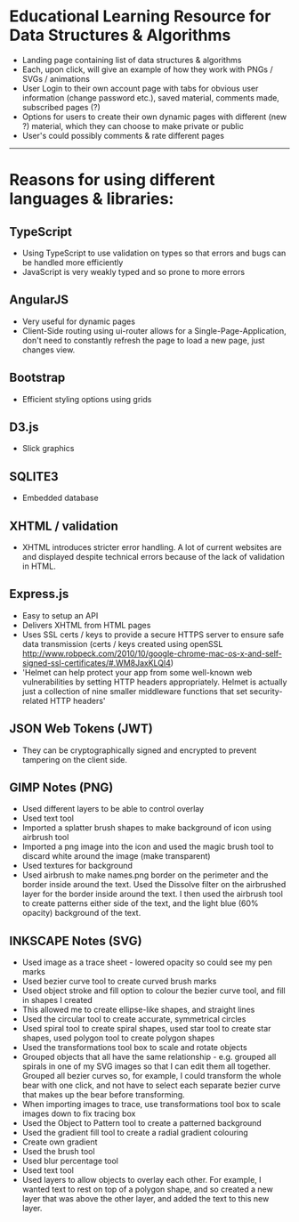 # Educational Learning Resource for Data Structures & Algorithms

- Landing page containing list of data structures & algorithms
- Each, upon click, will give an example of how they work with PNGs / SVGs / animations
- User Login to their own account page with tabs for obvious user information (change password etc.), saved material, comments made, subscribed pages (?)
- Options for users to create their own dynamic pages with different (new ?) material, which they can choose to make private or public
- User's could possibly comments & rate different pages

---

# Reasons for using different languages & libraries:

## TypeScript

- Using TypeScript to use validation on types so that errors and bugs can be handled more efficiently
- JavaScript is very weakly typed and so prone to more errors

## AngularJS

- Very useful for dynamic pages
- Client-Side routing using ui-router allows for a Single-Page-Application, don't need to constantly refresh the page to load a new page, just changes view.

## Bootstrap

- Efficient styling options using grids

## D3.js

- Slick graphics

## SQLITE3

- Embedded database

## XHTML / validation

- XHTML introduces stricter error handling. A lot of current websites are and displayed despite technical errors because of the lack of validation in HTML.

## Express.js

- Easy to setup an API
- Delivers XHTML from HTML pages
- Uses SSL certs / keys to provide a secure HTTPS server to ensure safe data transmission (certs / keys created using openSSL http://www.robpeck.com/2010/10/google-chrome-mac-os-x-and-self-signed-ssl-certificates/#.WM8JaxKLQl4)
- 'Helmet can help protect your app from some well-known web vulnerabilities by setting HTTP headers appropriately. Helmet is actually just a collection of nine smaller middleware functions that set security-related HTTP headers'

## JSON Web Tokens (JWT)
- They can be cryptographically signed and encrypted to prevent tampering on the client side.

## GIMP Notes (PNG)
- Used different layers to be able to control overlay
- Used text tool
- Imported a splatter brush shapes to make background of icon using airbrush tool
- Imported a png image into the icon and used the magic brush tool to discard white around the image (make transparent)
- Used textures for background
- Used airbrush to make names.png border on the perimeter and the border inside around the text. Used the Dissolve filter on the airbrushed layer for the border inside around the text. I then used the airbrush tool to create patterns either side of the text, and the light blue (60% opacity) background of the text.

## INKSCAPE Notes (SVG)
- Used image as a trace sheet - lowered opacity so could see my pen marks
- Used bezier curve tool to create curved brush marks
- Used object stroke and fill option to colour the bezier curve tool, and fill in shapes I created
- This allowed me to create ellipse-like shapes, and straight lines
- Used the circular tool to create accurate, symmetrical circles
- Used spiral tool to create spiral shapes, used star tool to create star shapes, used polygon tool to create polygon shapes
- Used the transformations tool box to scale and rotate objects
- Grouped objects that all have the same relationship - e.g. grouped all spirals in one of my SVG images so that I can edit them all together. Grouped all bezier curves so, for example, I could transform the whole bear with one click, and not have to select each separate bezier curve that makes up the bear before transforming.
- When importing images to trace, use transformations tool box to scale images down to fix tracing box
- Used the Object to Pattern tool to create a patterned background
- Used the gradient fill tool to create a radial gradient colouring
- Create own gradient
- Used the brush tool
- Used blur percentage tool
- Used text tool
- Used layers to allow objects to overlay each other. For example, I wanted text to rest on top of a polygon shape, and so created a new layer that was above the other layer, and added the text to this new layer.
